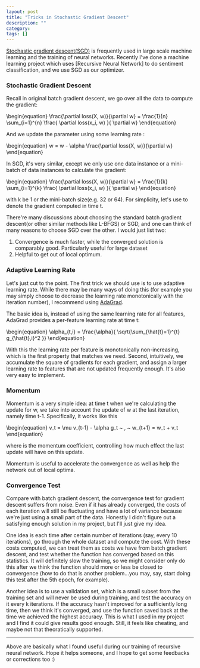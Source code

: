 ```yaml
---
layout: post
title: "Tricks in Stochastic Gradient Descent"
description: ""
category: 
tags: []
---
```




[Stochastic gradient descent(SGD)](http://en.wikipedia.org/wiki/Stochastic_gradient_descent) is frequently used in large scale machine learning and the training of neural networks. Recently I've done a machine learning project which uses [Recursive Neural Network] to do sentiment classification, and we use SGD as our optimizer. 

### Stochastic Gradient Descent

Recall in original batch gradient descent, we go over all the data to compute the gradient:

\begin{equation}
\frac{\partial loss(X, w)}{\partial w} = \frac{1}{n} \sum_{i=1}^{n} \frac{ \partial loss(x_i, w) }{ \partial w}
\end{equation}

And we update the parameter using some learning rate <script type="math/tex">\alpha</script>:

\begin{equation}
w = w - \alpha \frac{\partial loss(X, w)}{\partial w}
\end{equation}

In SGD, it's very similar, except we only use one data instance or a mini-batch of data instances to calculate the gradient:

\begin{equation}
\frac{\partial loss(X, w)}{\partial w} = \frac{1}{k} \sum_{i=1}^{k} \frac{ \partial loss(x_i, w) }{ \partial w}
\end{equation}

with k be 1 or the mini-batch size(e.g. 32 or 64). For simplicity, let's use <script type="math/tex">g_t</script> to denote the gradient computed in time t. 

There're many discussions about choosing the standard batch gradient descent(or other similar methods like L-BFGS) or SGD, and one can think of many reasons to choose SGD over the other. I would just list two:

1.  Convergence is much faster, while the converged solution is comparably good. Particularly useful for large dataset
2.  Helpful to get out of local optimum.

### Adaptive Learning Rate

Let's just cut to the point. The first trick we should use is to use adaptive learning rate. While there may be many ways of doing this (for example you may simply choose to decrease the learning rate monotonically with the iteration number), I recommend using [AdaGrad](http://www.ark.cs.cmu.edu/cdyer/adagrad.pdf).

The basic idea is, instead of using the same learning rate <script type="math/tex">\alpha</script> for all features, AdaGrad provides a per-feature learning rate at time t:

\begin{equation}
\alpha\_{t,i} = \frac{\alpha}{ \sqrt{\sum\_{\hat{t}=1}^{t} g\_{\hat{t},i}^2 }}
\end{equation}

With this the learning rate per feature is monotonically non-increasing, which is the first property that matches we need. Second, intuitively, we accumulate the square of gradients for each gradient, and assign a larger learning rate to features that are not updated frequently enough. It's also very easy to implement. 

### Momentum

Momentum is a very simple idea: at time t when we're calculating the update for w, we take into account the update of w at the last iteration, namely time t-1. Specifically, it works like this


\begin{equation}
	v_t = \mu v\_{t-1} - \alpha g_t ~ , ~ 
	w\_{t+1} = w_t + v_t
\end{equation}

where <script type="math/tex">\mu </script> is the momentum coefficient, controlling how much effect the last update will have on this update. 

Momentum is useful to accelerate the convergence as well as help the network out of local optima.

### Convergence Test

Compare with batch gradient descent, the convergence test for gradient descent suffers from noise. Even if it has already converged, the costs of each iteration will still be fluctuating and have a lot of variance because we're just using a small part of the data. Honestly I didn't figure out a satisfying enough solution in my project, but I'll just give my idea. 

One idea is each time after certain number of iterations (say, every 10 iterations), go through the whole dataset and compute the cost. With these costs computed, we can treat them as costs we have from batch gradient descent, and test whether the function has converged based on this statistics. It will definitely slow the training, so we might consider only do this after we think the function should more or less be closed to convergence (how to do that is another problem...you may, say, start doing this test after the 5th epoch, for example).

Another idea is to use a validation set, which is a small subset from the training set and will never be used during training, and test the accuracy on it every k iterations. If the accuracy hasn't improved for a sufficiently long time, then we think it's converged, and use the function saved back at the time we achieved the highest accuracy. This is what I used in my project and I find it could give results good enough. Still, it feels like cheating, and maybe not that theoratically supported. 

<hr />

Above are basically what I found useful during our training of recursive neural network. Hope it helps someone, and I hope to get some feedbacks or corrections too :)


